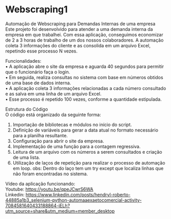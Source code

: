 # Webscraping1
Automação de Webscraping para Demandas Internas de uma empresa <br>
Este projeto foi desenvolvido para atender a uma demanda interna da empresa em que trabalhei. Com essa aplicação, conseguimos economizar de 2 a 3 horas de trabalho de um dos nossos colaboradores. A automação coleta 3 informações do cliente e as consolida em um arquivo Excel, repetindo esse processo N vezes.

Funcionalidades:<br>
•	A aplicação abre o site da empresa e aguarda 40 segundos para permitir que o funcionário faça o login. <br>
•	Em seguida, realiza consultas no sistema com base em números obtidos de uma base de dados interna.<br>
•	A aplicação coleta 3 informações relacionadas a cada número consultado e as salva em uma linha de um arquivo Excel.<br>
•	Esse processo é repetido 100 vezes, conforme a quantidade estipulada.<br>

Estrutura do Código <br>
O código está organizado da seguinte forma: <br>
1.	Importação de bibliotecas e módulos no início do script.
2.	Definição de variáveis para gerar a data atual no formato necessário para a planilha resultante.
3.	Configuração para abrir o site da empresa.
4.	Implementação de uma função para a contagem regressiva.
5.	Leitura de um arquivo com os números a serem consultados e criação de uma lista.
6.	Utilização de laços de repetição para realizar o processo de automação em loop.
obs: Dentro do laço tem um try except que localiza linhas que não foram encontradas no sistema. 

Vídeo da aplicação funcionando: <br>
Youtube: https://youtu.be/qpeJCwrS6WA <br>
Linkedin: https://www.linkedin.com/posts/hendryl-roberto-44885a1b3_selenium-python-automaaexaetocomercial-activity-7084581640433188864-jELh?utm_source=share&utm_medium=member_desktop
